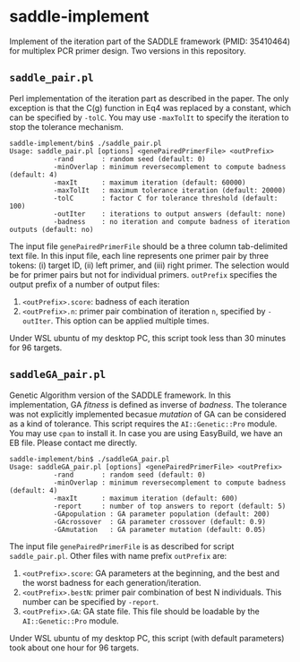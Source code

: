 # saddle-implement

Implement of the iteration part of the SADDLE framework (PMID: 35410464) for multiplex PCR primer design. Two versions in this repository.

## `saddle_pair.pl`

Perl implementation of the iteration part as described in the paper. The only exception is that the C(g) function in Eq4 was replaced by a constant, which can be specified by `-tolC`. You may use `-maxTolIt` to specify the iteration to stop the tolerance mechanism.

```
saddle-implement/bin$ ./saddle_pair.pl
Usage: saddle_pair.pl [options] <genePairedPrimerFile> <outPrefix>
           -rand       : random seed (default: 0)
           -minOverlap : minimum reversecomplement to compute badness (default: 4)
           -maxIt      : maximum iteration (default: 60000)
           -maxTolIt   : maximum tolerance iteration (default: 20000)
           -tolC       : factor C for tolerance threshold (default: 100)
           -outIter    : iterations to output answers (default: none)
           -badness    : no iteration and compute badness of iteration outputs (default: no)
```

The input file `genePairedPrimerFile` should be a three column tab-delimited text file. In this input file, each line represents one primer pair by three tokens: (i) target ID, (ii) left primer, and (iii) right primer. The selection would be for primer pairs but not for individual primers. `outPrefix` specifies the output prefix of a number of output files:
1. `<outPrefix>.score`: badness of each iteration
2. `<outPrefix>.n`: primer pair combination of iteration `n`, specified by `-outIter`. This option can be applied multiple times.

Under WSL ubuntu of my desktop PC, this script took less than 30 minutes for 96 targets.

## `saddleGA_pair.pl`

Genetic Algorithm version of the SADDLE framework. In this implementation, GA _fitness_ is defined as inverse of _badness_. The tolerance was not explicitly implemented becasue _mutation_ of GA can be considered as a kind of tolerance. This script requires the `AI::Genetic::Pro` module. You may use `cpan` to install it. In case you are using EasyBuild, we have an EB file. Please contact me directly.

```
saddle-implement/bin$ ./saddleGA_pair.pl
Usage: saddleGA_pair.pl [options] <genePairedPrimerFile> <outPrefix>
           -rand       : random seed (default: 0)
           -minOverlap : minimum reversecomplement to compute badness (default: 4)
           -maxIt      : maximum iteration (default: 600)
           -report     : number of top answers to report (default: 5)
           -GApopulation : GA parameter population (default: 200)
           -GAcrossover  : GA parameter crossover (default: 0.9)
           -GAmutation   : GA parameter mutation (default: 0.05)
```

The input file `genePairedPrimerFile` is as described for script `saddle_pair.pl`. Other files with name prefix `outPrefix` are:
1. `<outPrefix>.score`: GA parameters at the beginning, and the best and the worst badness for each generation/iteration.
2. `<outPrefix>.bestN`: primer pair combination of best N individuals. This number can be specified by `-report`.
3. `<outPrefix>.GA`: GA state file. This file should be loadable by the `AI::Genetic::Pro` module.

Under WSL ubuntu of my desktop PC, this script (with default parameters) took about one hour for 96 targets.

